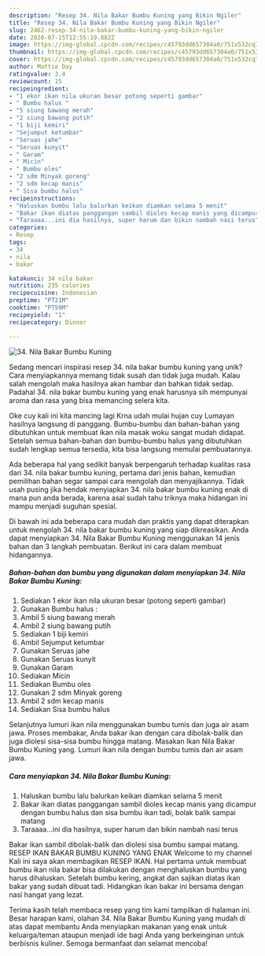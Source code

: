```yaml
---
description: "Resep 34. Nila Bakar Bumbu Kuning yang Bikin Ngiler"
title: "Resep 34. Nila Bakar Bumbu Kuning yang Bikin Ngiler"
slug: 2462-resep-34-nila-bakar-bumbu-kuning-yang-bikin-ngiler
date: 2020-07-15T12:55:19.882Z
image: https://img-global.cpcdn.com/recipes/c45793dd657304a0/751x532cq70/34-nila-bakar-bumbu-kuning-foto-resep-utama.jpg
thumbnail: https://img-global.cpcdn.com/recipes/c45793dd657304a0/751x532cq70/34-nila-bakar-bumbu-kuning-foto-resep-utama.jpg
cover: https://img-global.cpcdn.com/recipes/c45793dd657304a0/751x532cq70/34-nila-bakar-bumbu-kuning-foto-resep-utama.jpg
author: Mattie Day
ratingvalue: 3.4
reviewcount: 15
recipeingredient:
- "1 ekor ikan nila ukuran besar potong seperti gambar"
- " Bumbu halus "
- "5 siung bawang merah"
- "2 siung bawang putih"
- "1 biji kemiri"
- "Sejumput ketumbar"
- "Seruas jahe"
- "Seruas kunyit"
- " Garam"
- " Micin"
- " Bumbu oles"
- "2 sdm Minyak goreng"
- "2 sdm kecap manis"
- " Sisa bumbu halus"
recipeinstructions:
- "Haluskan bumbu lalu balurkan keikan diamkan selama 5 menit"
- "Bakar ikan diatas panggangan sambil dioles kecap manis yang dicampur dengan bumbu halus dan sisa bumbu ikan tadi, bolak balik sampai matang"
- "Taraaaa...ini dia hasilnya, super harum dan bikin nambah nasi terus"
categories:
- Resep
tags:
- 34
- nila
- bakar

katakunci: 34 nila bakar 
nutrition: 235 calories
recipecuisine: Indonesian
preptime: "PT21M"
cooktime: "PT59M"
recipeyield: "1"
recipecategory: Dinner

---
```



![34. Nila Bakar Bumbu Kuning](https://img-global.cpcdn.com/recipes/c45793dd657304a0/751x532cq70/34-nila-bakar-bumbu-kuning-foto-resep-utama.jpg)

Sedang mencari inspirasi resep 34. nila bakar bumbu kuning yang unik? Cara menyiapkannya memang tidak susah dan tidak juga mudah. Kalau salah mengolah maka hasilnya akan hambar dan bahkan tidak sedap. Padahal 34. nila bakar bumbu kuning yang enak harusnya sih mempunyai aroma dan rasa yang bisa memancing selera kita.

Oke cuy kali ini kita mancing lagi Krna udah mulai hujan cuy Lumayan hasilnya langsung di panggang. Bumbu-bumbu dan bahan-bahan yang dibutuhkan untuk membuat ikan nila masak woku sangat mudah didapat. Setelah semua bahan-bahan dan bumbu-bumbu halus yang dibutuhkan sudah lengkap semua tersedia, kita bisa langsung memulai pembuatannya.

Ada beberapa hal yang sedikit banyak berpengaruh terhadap kualitas rasa dari 34. nila bakar bumbu kuning, pertama dari jenis bahan, kemudian pemilihan bahan segar sampai cara mengolah dan menyajikannya. Tidak usah pusing jika hendak menyiapkan 34. nila bakar bumbu kuning enak di mana pun anda berada, karena asal sudah tahu triknya maka hidangan ini mampu menjadi suguhan spesial.


Di bawah ini ada beberapa cara mudah dan praktis yang dapat diterapkan untuk mengolah 34. nila bakar bumbu kuning yang siap dikreasikan. Anda dapat menyiapkan 34. Nila Bakar Bumbu Kuning menggunakan 14 jenis bahan dan 3 langkah pembuatan. Berikut ini cara dalam membuat hidangannya.

<!--inarticleads1-->

##### Bahan-bahan dan bumbu yang digunakan dalam menyiapkan 34. Nila Bakar Bumbu Kuning:

1. Sediakan 1 ekor ikan nila ukuran besar (potong seperti gambar)
1. Gunakan  Bumbu halus :
1. Ambil 5 siung bawang merah
1. Ambil 2 siung bawang putih
1. Sediakan 1 biji kemiri
1. Ambil Sejumput ketumbar
1. Gunakan Seruas jahe
1. Gunakan Seruas kunyit
1. Gunakan  Garam
1. Sediakan  Micin
1. Sediakan  Bumbu oles
1. Gunakan 2 sdm Minyak goreng
1. Ambil 2 sdm kecap manis
1. Sediakan  Sisa bumbu halus


Selanjutnya lumuri ikan nila menggunakan bumbu tumis dan juga air asam jawa. Proses membakar, Anda bakar ikan dengan cara dibolak-balik dan juga diolesi sisa-sisa bumbu hingga matang. Masakan Ikan Nila Bakar Bumbu Kuning yang. Lumuri ikan nila dengan bumbu tumis dan air asam jawa. 

<!--inarticleads2-->

##### Cara menyiapkan 34. Nila Bakar Bumbu Kuning:

1. Haluskan bumbu lalu balurkan keikan diamkan selama 5 menit
1. Bakar ikan diatas panggangan sambil dioles kecap manis yang dicampur dengan bumbu halus dan sisa bumbu ikan tadi, bolak balik sampai matang
1. Taraaaa...ini dia hasilnya, super harum dan bikin nambah nasi terus


Bakar ikan sambil dibolak-balik dan diolesi sisa bumbu sampai matang. RESEP IKAN BAKAR BUMBU KUNING YANG ENAK Welcome to my channel Kali ini saya akan membagikan RESEP IKAN. Hal pertama untuk membuat bumbu ikan nila bakar bisa dilakukan dengan menghaluskan bumbu yang harus dihaluskan. Setelah bumbu kering, angkat dan sajikan diatas ikan bakar yang sudah dibuat tadi. Hidangkan ikan bakar ini bersama dengan nasi hangat yang lezat. 

Terima kasih telah membaca resep yang tim kami tampilkan di halaman ini. Besar harapan kami, olahan 34. Nila Bakar Bumbu Kuning yang mudah di atas dapat membantu Anda menyiapkan makanan yang enak untuk keluarga/teman ataupun menjadi ide bagi Anda yang berkeinginan untuk berbisnis kuliner. Semoga bermanfaat dan selamat mencoba!
